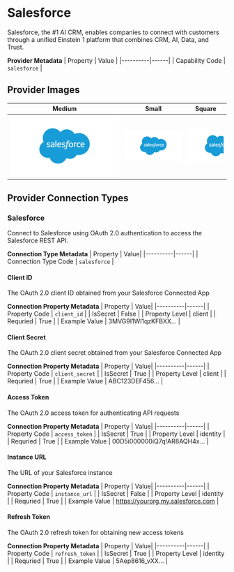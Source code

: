 # Salesforce
Salesforce, the #1 AI CRM, enables companies to connect with customers through a unified Einstein 1 platform that combines CRM, AI, Data, and Trust.

**Provider Metadata**
| Property | Value |
|----------|------|
| Capability Code | `salesforce` |

## Provider Images
| Medium | Small | Square |
|--------|-------|--------|
| ![Salesforce Provider Medium Image](./images/salesforce_medium.png) | ![Salesforce Provider Small Image](./images/salesforce_small.png) | ![Salesforce Provider Square Image](./images/salesforce_square.png) |

## Provider Connection Types

### Salesforce
Connect to Salesforce using OAuth 2.0 authentication to access the Salesforce REST API.

**Connection Type Metadata**
| Property | Value|
|----------|------|
| Connection Type Code | `salesforce` |

#### Client ID
The OAuth 2.0 client ID obtained from your Salesforce Connected App

**Connection Property Metadata**
| Property | Value|
|----------|------|
| Property Code | `client_id` |
| IsSecret | False |
| Property Level | client |
| Requried | True |
| Example Value | 3MVG9I1Wl1qzKFBXX... |

#### Client Secret
The OAuth 2.0 client secret obtained from your Salesforce Connected App

**Connection Property Metadata**
| Property | Value|
|----------|------|
| Property Code | `client_secret` |
| IsSecret | True |
| Property Level | client |
| Requried | True |
| Example Value | ABC123DEF456... |

#### Access Token
The OAuth 2.0 access token for authenticating API requests

**Connection Property Metadata**
| Property | Value|
|----------|------|
| Property Code | `access_token` |
| IsSecret | True |
| Property Level | identity |
| Requried | True |
| Example Value | 00D5i000000iQ7q!AR8AQH4x... |

#### Instance URL
The URL of your Salesforce instance

**Connection Property Metadata**
| Property | Value|
|----------|------|
| Property Code | `instance_url` |
| IsSecret | False |
| Property Level | identity |
| Requried | True |
| Example Value | https://yourorg.my.salesforce.com |

#### Refresh Token
The OAuth 2.0 refresh token for obtaining new access tokens

**Connection Property Metadata**
| Property | Value|
|----------|------|
| Property Code | `refresh_token` |
| IsSecret | True |
| Property Level | identity |
| Requried | True |
| Example Value | 5Aep8616_vXX... |



